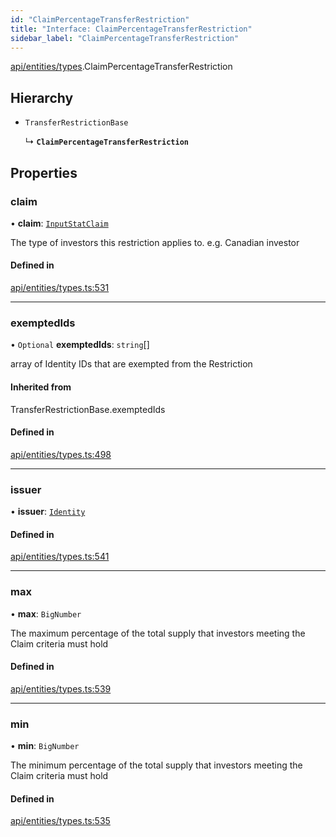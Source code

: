 ```yaml
---
id: "ClaimPercentageTransferRestriction"
title: "Interface: ClaimPercentageTransferRestriction"
sidebar_label: "ClaimPercentageTransferRestriction"
---
```


[api/entities/types](../../../../../modules/API/Entities/Types/Types.md).ClaimPercentageTransferRestriction

## Hierarchy

- `TransferRestrictionBase`

  ↳ **`ClaimPercentageTransferRestriction`**

## Properties

### claim

• **claim**: [`InputStatClaim`](../../../../../modules/API/Entities/Types/Types.md#inputstatclaim)

The type of investors this restriction applies to. e.g. Canadian investor

#### Defined in

[api/entities/types.ts:531](https://github.com/PolymeshAssociation/polymesh-sdk/blob/8a9e72221/src/api/entities/types.ts#L531)

___

### exemptedIds

• `Optional` **exemptedIds**: `string`[]

array of Identity IDs that are exempted from the Restriction

#### Inherited from

TransferRestrictionBase.exemptedIds

#### Defined in

[api/entities/types.ts:498](https://github.com/PolymeshAssociation/polymesh-sdk/blob/8a9e72221/src/api/entities/types.ts#L498)

___

### issuer

• **issuer**: [`Identity`](../../../../../classes/API/Entities/Identity/Identity.md)

#### Defined in

[api/entities/types.ts:541](https://github.com/PolymeshAssociation/polymesh-sdk/blob/8a9e72221/src/api/entities/types.ts#L541)

___

### max

• **max**: `BigNumber`

The maximum percentage of the total supply that investors meeting the Claim criteria must hold

#### Defined in

[api/entities/types.ts:539](https://github.com/PolymeshAssociation/polymesh-sdk/blob/8a9e72221/src/api/entities/types.ts#L539)

___

### min

• **min**: `BigNumber`

The minimum percentage of the total supply that investors meeting the Claim criteria must hold

#### Defined in

[api/entities/types.ts:535](https://github.com/PolymeshAssociation/polymesh-sdk/blob/8a9e72221/src/api/entities/types.ts#L535)
